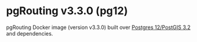 # pgRouting v3.3.0 (pg12)

pgRouting Docker image (version v3.3.0) built over [Postgres 12/PostGIS 3.2](https://hub.docker.com/r/postgis/postgis/tags?page=1&name=12-3.2) and dependencies.
